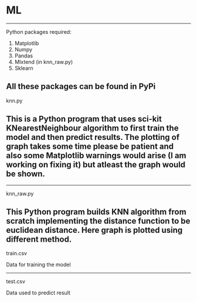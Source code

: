 # ML
------------------------------------------------------------------------------------------------------------------------------------------------------------------------------------
Python packages required:
1. Matplotlib
2. Numpy
3. Pandas
4. Mlxtend (in knn_raw.py)
5. Sklearn

All these packages can be found in PyPi
------------------------------------------------------------------------------------------------------------------------------------------------------------------------------------
knn.py

This is a Python program that uses sci-kit KNearestNeighbour algorithm to first train the model and then predict results.
The plotting of graph takes some time please be patient and also some Matplotlib warnings would arise (I am working on fixing it) but atleast the graph would be shown.
------------------------------------------------------------------------------------------------------------------------------------------------------------------------------------

------------------------------------------------------------------------------------------------------------------------------------------------------------------------------------
knn_raw.py

This Python program builds KNN algorithm from scratch implementing the distance function to be euclidean distance.
Here graph is plotted using different method.
-----------------------------------------------------------------------------------------------------------------------------------------------------------------------------------
train.csv

Data for training the model

-----------------------------------------------------------------------------------------------------------------------------------------------------------------------------------
test.csv

Data used to predict result
